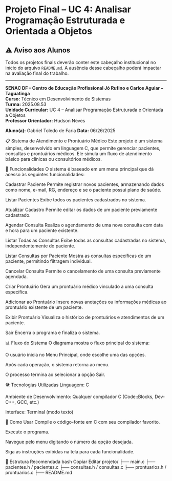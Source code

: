 # Projeto Final – UC 4: Analisar Programação Estruturada e Orientada a Objetos

## ⚠️ Aviso aos Alunos

Todos os projetos finais deverão conter este cabeçalho institucional no início do arquivo `README.md`. A ausência desse cabeçalho poderá impactar na avaliação final do trabalho.

---

**SENAC DF – Centro de Educação Profissional Jó Rufino e Carlos Aguiar – Taguatinga**  
**Curso:** Técnico em Desenvolvimento de Sistemas  
**Turma:** 2025.08.53  
**Unidade Curricular:** UC 4 – Analisar Programação Estruturada e Orientada a Objetos  
**Professor Orientador:** Hudson Neves  

**Aluno(a):** Gabriel Toledo de Faria 
**Data:** 06/26/2025

📋 Sistema de Atendimento e Prontuário Médico
Este projeto é um sistema simples, desenvolvido em linguagem C, que permite gerenciar pacientes, consultas e prontuários médicos. Ele simula um fluxo de atendimento básico para clínicas ou consultórios médicos.

📌 Funcionalidades
O sistema é baseado em um menu principal que dá acesso às seguintes funcionalidades:

Cadastrar Paciente
Permite registrar novos pacientes, armazenando dados como nome, e-mail, RG, endereço e se o paciente possui plano de saúde.

Listar Pacientes
Exibe todos os pacientes cadastrados no sistema.

Atualizar Cadastro
Permite editar os dados de um paciente previamente cadastrado.

Agendar Consulta
Realiza o agendamento de uma nova consulta com data e hora para um paciente existente.

Listar Todas as Consultas
Exibe todas as consultas cadastradas no sistema, independentemente do paciente.

Listar Consultas por Paciente
Mostra as consultas específicas de um paciente, permitindo filtragem individual.

Cancelar Consulta
Permite o cancelamento de uma consulta previamente agendada.

Criar Prontuário
Gera um prontuário médico vinculado a uma consulta específica.

Adicionar ao Prontuário
Insere novas anotações ou informações médicas ao prontuário existente de um paciente.

Exibir Prontuário
Visualiza o histórico de prontuários e atendimentos de um paciente.

Sair
Encerra o programa e finaliza o sistema.

📊 Fluxo do Sistema
O diagrama mostra o fluxo principal do sistema:

O usuário inicia no Menu Principal, onde escolhe uma das opções.

Após cada operação, o sistema retorna ao menu.

O processo termina ao selecionar a opção Sair.

🛠 Tecnologias Utilizadas
Linguagem: C

Ambiente de Desenvolvimento: Qualquer compilador C (Code::Blocks, Dev-C++, GCC, etc.)

Interface: Terminal (modo texto)

🧪 Como Usar
Compile o código-fonte em C com seu compilador favorito.

Execute o programa.

Navegue pelo menu digitando o número da opção desejada.

Siga as instruções exibidas na tela para cada funcionalidade.

📂 Estrutura Recomendada
bash
Copiar
Editar
projeto/
├── main.c
├── pacientes.h / pacientes.c
├── consultas.h / consultas.c
├── prontuarios.h / prontuarios.c
├── README.md
